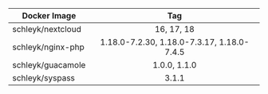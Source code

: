 
| Docker Image        |      Tag                           |
|---------------------|:----------------------------------:|
| schleyk/nextcloud   | 16, 17, 18                         |
| schleyk/nginx-php   | 1.18.0-7.2.30, 1.18.0-7.3.17, 1.18.0-7.4.5        |
| schleyk/guacamole   | 1.0.0, 1.1.0                       |
| schleyk/syspass     | 3.1.1
